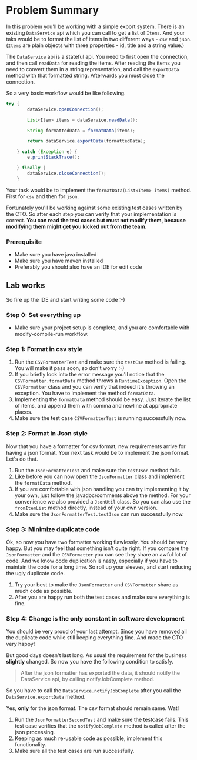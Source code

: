 # Problem Summary #
In this problem you'll be working with a simple export system. There is an existing `DataService` api
  which you can call to get a list of `Items`. And your taks would be to format the list of items
  in two different ways - `csv` and `json`. (`Items` are plain objects with three properties - id,
  title and a string value.)

The `DataService` api is a stateful api. You need to first open the connection, and then call
  `readData` for reading the items. After reading the items you need to convert them in a string
   representation, and call the `exportData` method with that formatted string.
   Afterwards you must close the connection.

So a very basic workflow would be like following.

```java
try {
        dataService.openConnection();

        List<Item> items = dataService.readData();

        String formattedData = formatData(items);

        return dataService.exportData(formattedData);

    } catch (Exception e) {
        e.printStackTrace();

    } finally {
        dataService.closeConnection();
    }
```

Your task would be to implement the `formatData(List<Item> items)` method. First for `csv` and then for `json`.

Fortunately you'll be working against some existing test cases written by the CTO. So after each step you can verify
  that your implementation is correct. __You can read the test cases but must not modify them, because modifying
  them might get you kicked out from the team.__

### Prerequisite ###
* Make sure you have java installed
* Make sure you have maven installed
* Preferably you should also have an IDE for edit code

## Lab works ##
So fire up the IDE and start writing some code :-)

### Step 0: Set everything up ###
* Make sure your project setup is complete, and you are comfortable with modify-compile-run workflow.

### Step 1: Format in csv style ###
1. Run the `CSVFormatterTest` and make sure the `testCsv` method is failing. You will make
it pass soon, so don't worry :-)
2. If you briefly look into the error message you'll notice that the `CSVFormatter.formatData`
method throws a `RuntimeException`. Open the `CSVFormatter` class and you can verify
 that indeed it's throwing an exception. You have to implement the method `formatData`.
3. Implementing the `formatData` method should be easy. Just iterate the list of items,
 and append them with comma and newline at appropriate places.
4. Make sure the test case `CSVFormatterTest` is running successfully now.


### Step 2: Format in Json style ###
Now that you have a formatter for csv format, new requirements arrive for having a json format.
Your next task would be to implement the json format. Let's do that.

1. Run the `JsonFormatterTest` and make sure the `testJson` method fails.
2. Like before you can now open the `JsonFormatter` class and implement the `formatData` method.
3. If you are comfortable with json handling you can try implementing it by your own, just follow the javadoc/comments
above the method. For your convenience we also provided a `JsonUtil` class. So you can also use the `fromItemList`
method directly, instead of your own version.
4. Make sure the `JsonFormatterTest.testJson` can run successfully now.

### Step 3: Minimize duplicate code ###
Ok, so now you have two formatter working flawlessly. You should be very happy. But you may feel that something isn't quite
right. If you compare the `JsonFormatter` and the `CSVFormatter` you can see they share an awful lot
of code. And we know code duplication is nasty, especially if you have to maintain the code for a long
time. So roll up your sleeves, and start reducing the ugly duplicate code.

1. Try your best to make the `JsonFormatter` and `CSVFormatter` share as much code as possible.
2. After you are happy run both the test cases and make sure everything is fine.

### Step 4: Change is the only constant in software development ###
You should be very proud of your last attempt. Since you have removed all the duplicate code while still keeping everything
fine. And made the CTO very happy!

But good days doesn't last long. As usual the requirement for the business **slightly** changed.
So now you have the following condition to satisfy.

> After the json formatter has exported the data, it should notify the DataService api, by calling notifyJobComplete method.

So you have to call the `DataService.notifyJobComplete` after you call the
`DataService.exportData` method.

Yes, **only** for the json format. The csv format should remain same. Wat!

1. Run the `JsonFormatterSecondTest` and make sure the testcase fails. This test case verifies
 that the `notifyJobComplete` method is called after the json processing.
2. Keeping as much re-usable code as possible, implement this functionality.
3. Make sure all the test cases are run successfully.
